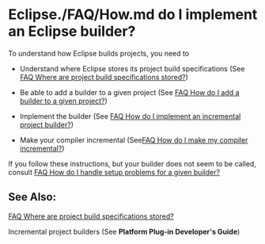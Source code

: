 

Eclipse./FAQ/How.md do I implement an Eclipse builder?
==================================================

To understand how Eclipse builds projects, you need to

*   Understand where Eclipse stores its project build specifications (See [FAQ Where are project build specifications stored?](./FAQ_Where_are_project_build_specifications_stored.md "FAQ Where are project build specifications stored?"))

*   Be able to add a builder to a given project (See [FAQ How do I add a builder to a given project?](./FAQ_How_do_I_add_a_builder_to_a_given_project.md "FAQ How do I add a builder to a given project?"))

*   Implement the builder (See [FAQ How do I implement an incremental project builder?](./FAQ_How_do_I_implement_an_incremental_project_builder.md "FAQ How do I implement an incremental project builder?"))

*   Make your compiler incremental (See[FAQ How do I make my compiler incremental?](./FAQ_How_do_I_make_my_compiler_incremental.md "FAQ How do I make my compiler incremental?"))

  
If you follow these instructions, but your builder does not seem to be called, consult [FAQ How do I handle setup problems for a given builder?](./FAQ_How_do_I_handle_setup_problems_for_a_given_builder.md "FAQ How do I handle setup problems for a given builder?")

  

See Also:
---------

[FAQ Where are project build specifications stored?](./FAQ_Where_are_project_build_specifications_stored.md "FAQ Where are project build specifications stored?")

Incremental project builders (See **Platform Plug-in Developer's Guide**)

